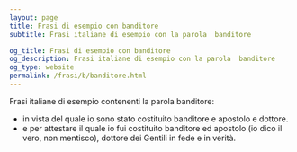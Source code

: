 ```yaml
---
layout: page
title: Frasi di esempio con banditore 
subtitle: Frasi italiane di esempio con la parola  banditore

og_title: Frasi di esempio con banditore 
og_description: Frasi italiane di esempio con la parola  banditore
og_type: website
permalink: /frasi/b/banditore.html
---
```


Frasi italiane di esempio contenenti la parola banditore:


- in vista del quale io sono stato costituito banditore e apostolo e dottore.
- e per attestare il quale io fui costituito banditore ed apostolo (io dico il vero, non mentisco), dottore dei Gentili in fede e in verità.
